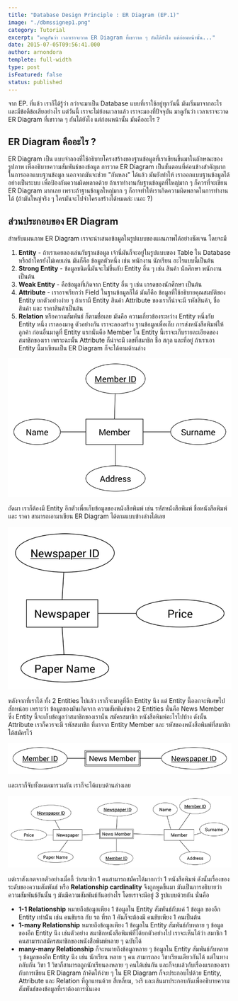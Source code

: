 ```yaml
---
title: "Database Design Principle : ER Diagram (EP.1)"
image: "./dbmssignep1.png"
category: Tutorial
excerpt: "มาดูกันว่า เวลาเราจะวาด ER Diagram ที่เขาวาด ๆ กันได้ยังไง แต่ก่อนหน้านั้น..."
date: 2015-07-05T09:56:41.000
author: arnondora
templete: full-width
type: post
isFeatured: false
status: published
---
```


จาก EP. ที่แล้ว เราก็ได้รู้ว่า กว่าจะมาเป็น Database แบบที่เราใช้อยู่ทุกวันนี้ มันเริ่มมาจากอะไร และมีข้อดีข้อเสียอย่างไร
แต่วันนี้ เราจะไม่ย้อนเวลาแล้ว เราจะมองที่ปัจจุบัน มาดูกันว่า เวลาเราจะวาด ER Diagram ที่เขาวาด ๆ กันได้ยังไง แต่ก่อนหน้านั้น มันคืออะไร ?

## ER Diagram คืออะไร ?
ER Diagram เป็น แบบจำลองที่ใช้อธิบายโครงสร้างของฐานข้อมูลที่เราเขียนขึ้นมาในลักษณะของรูปภาพ เพื่ออธิบายความสัมพันธ์ของข้อมูล
การวาด ER Diagram เป็นขั้นตอนที่ค่อนข้างสำคัญมากในการออกแบบฐานข้อมูล นอกจากมันจะช่วย "กันหลง" ได้แล้ว มันยังทำให้ เราออกแบบฐานข้อมูลได้อย่างเป็นระบบ เพื่อป้องกันความผิดพลาดด้วย ถ้าเราทำงานกับฐานข้อมูลที่ใหญ่มาก ๆ ก็ควรที่จะเขียน ER Diagram มากเลย เพราะถ้าฐานข้อมูลใหญ่มาก ๆ ก็อาจทำให้เราเกิดความผิดพลาดในการทำงานได้ (ถ้ามันใหญ่จริง ๆ ใครมันจะไปจำโครงสร้างได้หมดล่ะ เนอะ ?)

## ส่วนประกอบของ ER Diagram
สำหรับแผนภาพ ER Diagram เราจะนำเสนอข้อมูลในรูปแบบของแผนภาพได้อย่างชัดเจน โดยจะมี

1. **Entity** - ถ้าเราเคยลองเล่นกับฐานข้อมูล เจ้านี่มันก็จะอยู่ในรูปแบบของ Table ใน Database หรือถ้าใครยังไม่เคยเล่น มันก็คือ ข้อมูลตัวหนึ่ง เช่น พนักงาน นักเรียน อะไรแบบนี้เป็นต้น
  1. **Strong Entity** - ข้อมูลชนิดนี้มันจะไม่ขึ้นกับ Entity อื่น ๆ เช่น สินค้า นักศึกษา พนักงาน เป็นต้น
  2. **Weak Entity** - คือข้อมูลที่เกิดจาก Entity อื่น ๆ เช่น เกรดของนักศึกษา เป็นต้น
2. **Attribute** - เราอาจเรียกว่า Field ในฐานข้อมูลก็ได้ มันก็คือ ข้อมูลที่ใช้อธิบายคุณสมบัติของ Entity ยกตัวอย่างง่าย ๆ ถ้าเรามี Entity สินค้า Attribute ของเราก็น่าจะมี รหัสสินค้า, ชื่อสินค้า และ ราคาสินค้าเป็นต้น
3. **Relation** หรือความสัมพันธ์ ก็ตามชื่อเลย มันคือ ความเกี่ยวข้องระหว่าง Entity หนึ่งกับ Entity หนึ่ง
เราลองมาดู ตัวอย่างกัน เราจะลองสร้าง ฐานข้อมูลเพื่อเก็บ การส่งหนังสือพิมพ์ให้ลูกค้า ก่อนอื่นมาดูที่ Entity แรกนั่นคือ Member ใน Entity นี้เราจะเก็บรายละเอียดของสมาชิกของเรา เพราะฉะนั้น Attribute ก็น่าจะมี เลขที่สมาชิก ชื่อ สกุล และที่อยู่ ถ้าเราเอา Entity นี้มาเขียนเป็น ER Diagram ก็จะได้ตามด้านล่าง

![ERPersonEP1](./ERPersonEP1.png)

ถัดมา เราก็ต้องมี Entity อีกตัวเพื่อเก็บข้อมูลของหนังสือพิมพ์ เช่น รหัสหนังสือพิมพ์ ชื่อหนังสือพิมพ์ และ ราคา สามารถเอามาเขียน ER Diagram ได้ตามแบบข้างล่างได้เลย

![ERNewspaperEP1](./ERNewspaperEP1.png)

หลังจากที่เราได้ ทั้ง 2 Entities ไปแล้ว เราก็จะมาดูที่อีก Entity นึง แต่ Entity นี้ออกจะพิเศษไปสักหน่อย เพราะว่า ข้อมูลของมันเกิดจาก ความสัมพันธ์ของ 2 Entities นั่นคือ  News Member ซึ่ง Entity นี้จะเก็บข้อมูลว่าสมาชิกของเรานั่น สมัครสมาชิก หนังสือพิมพ์อะไรไปบ้าง ดังนั้น Attribute เราก็ควรจะมี รหัสสมาชิก ที่มาจาก Entity Member และ รหัสของหนังสือพิมพ์ที่สมาชิก ได้สมัครไว้

![ERNewsMemberEP1](./ERNewsMemberEP11.png)

และเราก็จับทั้งหมดมารวมกัน เราก็จะได้แบบด้านล่างเลย

![ERNewsMemberSystemEP1](./ERNewsMemberSystemEP1.png)

แต่เราสังเกตจากตัวอย่างเมื่อกี้ ว่าสมาชิก 1 คนสามารถสมัครได้มากกว่า 1 หนังสือพิมพ์ ดังนั้นเรื่องของ ระดับของความสัมพันธ์ หรือ **Relationship cardinality** จึงถูกพูดขึ้นมา มันเป็นการอธิบายว่า ความสัมพันธ์อันนั้น ๆ มันมีความสัมพันธ์กันอย่างไร โดยเราจะมีอยู่ 3 รูปแบบด้วยกัน นั่นคือ

* **1-1 Relationship** หมายถึงข้อมูลเพียง 1 ข้อมูลใน Entity สัมพันธ์กับแค่ 1 ข้อมูล ของอีก Entity เท่าน้ัน เช่น คนขับรถ กับ รถ ที่รถ 1 คันก็จะต้องมี คนขับเพียง 1 คนเป็นต้น
* **1-many Relationship** หมายถึงข้อมูลเพียง 1 ข้อมูลใน Entity สัมพันธ์กับหลาย ๆ ข้อมูลของอีก Entity นึง เช่นตัวอย่าง สมาชิกหนังสือพิมพ์ที่ได้ยกตัวอย่างไป เราจะเห็นได้ว่า สมาชิก 1 คนสามารถสมัครสมาชิกของหนังสือพิมพ์หลาย ๆ ฉบับได้
* **many-many Relationship** ก็จะหมายถึงข้อมูลหลาย ๆ ข้อมูลใน Entity สัมพันธ์กับหลาย ๆ ข้อมูลของอีก Entity นึง เช่น นักเรียน หลาย ๆ คน สามารถลง วิชาเรียนเดียวกันได้ แต่ในทางกลับกัน วิชา 1 วิชาก็สามารถถูกนักเรียนลงหลาย ๆ คนได้เช่นกัน
และก็จบแล้วกับเรื่องแรกของเรากับการเขียน ER Diagram ถ้าคิดให้ง่าย ๆ ใน ER Diagram ก็จะประกอบไปด้วย Entity, Attribute และ Relation ที่ถูกแทนด้วย สี่เหลี่ยม, วงรี และเส้นมาประกอบกันเพื่ออธิบายความสัมพันธ์ของข้อมูลที่เราต้องการนั่นเอง
